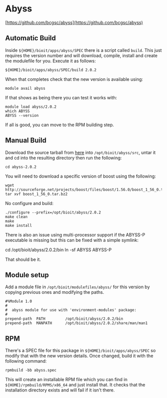# Abyss

[https://github.com/bcgsc/abyss](https://github.com/bcgsc/abyss)

## Automatic Build

Inside `${HOME}/bioit/apps/abyss/SPEC` there is a script called `build`. This just requires the version number and will download, compile, install and create the modulefile for you. Execute it as follows:

    ${HOME}/bioit/apps/abyss/SPEC/build 2.0.2

When that completes check that the new version is available using:

    module avail abyss

If that shows as being there you can test it works with:

    module load abyss/2.0.2
    which ABYSS
    ABYSS --version

If all is good, you can move to the RPM building step.

## Manual Build

Download the source tarball from [here](https://github.com/bcgsc/abyss/releases/download/2.0.2/abyss-2.0.2.tar.gz) into `/opt/bioit/abyss/src`, untar it and cd into the resulting directory then run the following:

    cd abyss-2.0.2

You will need to download a specific version of boost using the following:

    wget http://sourceforge.net/projects/boost/files/boost/1.56.0/boost_1_56_0.tar.bz2
    tar xvf boost_1_56_0.tar.bz2

No configure and build:

    ./configure --prefix=/opt/bioit/abyss/2.0.2
    make clean
    make
    make install

There is also an issue using multi-processor support if the ABYSS-P executable is missing but this can be fixed with a simple symlink:

   cd /opt/bioit/abyss/2.0.2/bin
   ln -sf ABYSS ABYSS-P

That should be it.

## Module setup

Add a module file in `/opt/bioit/modulefiles/abyss/` for this version by copying previous ones and modifying the paths.

    #%Module 1.0
    #
    #  abyss module for use with 'environment-modules' package:
    #
    prepend-path  PATH         /opt/bioit/abyss/2.0.2/bin
    prepend-path  MANPATH      /opt/bioit/abyss/2.0.2/share/man/man1

## RPM

There's a SPEC file for this package in `${HOME}/bioit/apps/abyss/SPEC` so modify that with the new version details. Once changed, build it with the following command:

    rpmbuild -bb abyss.spec

This will create an installable RPM file which you can find in `${HOME}/rpmbuild/RPMS/x86_64` and just install that. It checks that the installation directory exists and will fail if it isn't there.
